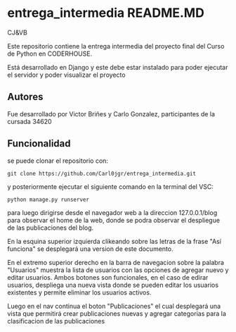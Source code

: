 # entrega_intermedia  README.MD
 CJ&amp;VB

Este repositorio contiene la entrega intermedia del proyecto final del Curso de Python en CODERHOUSE.

Está desarrollado en Django y este debe estar instalado para poder ejecutar el servidor y poder visualizar el proyecto

## Autores
Fue desarrollado por Victor Briñes y Carlo Gonzalez, participantes de la cursada 34620
## Funcionalidad

se puede clonar el repositorio con:

	git clone https://github.com/Carl0jgr/entrega_intermedia.git

y posteriormente ejecutar el siguiente comando en la terminal del VSC:

	python manage.py runserver

para luego dirigirse desde el navegador web a la direccion 127.0.0.1/blog para observar el home de la web, donde se podra observar el despliegue
de las publicaciones del blog.

En la esquina superior izquierda clikeando sobre las letras de la frase "Así funciona" se desplegará una version de este documento. 

En el extremo superior derecho en la barra de navegacion sobre la palabra "Usuarios" muestra la lista de usuarios con las opciones de agregar nuevo
y editar usuarios. Ambos botones son funcionales, en el caso de edirar usuarios, despliega una nueva vista donde se pueden editar los usuarios existentes
y permite eliminar los usuarios activos. 

Luego en el nav continua el boton "Publicaciones" el cual desplegará una vista que permitirá crear publicaciones nuevas y agregar categorias 
para la clasificacion de las publicaciones
